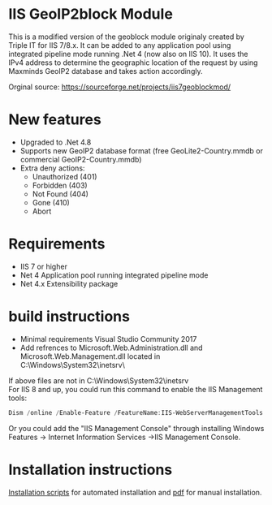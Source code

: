 # IIS GeoIP2block Module

This is a modified version of the geoblock module originaly created by Triple IT for IIS 7/8.x. It can be added to any application pool using integrated pipeline mode running .Net 4 (now also on IIS 10). It uses the IPv4 address to determine the geographic location of the request by using Maxminds GeoIP2 database and takes action accordingly.

Orginal source:
https://sourceforge.net/projects/iis7geoblockmod/


# New features

- Upgraded to .Net 4.8
- Supports new GeoIP2 database format (free GeoLite2-Country.mmdb or commercial GeoIP2-Country.mmdb) 
- Extra deny actions:
    - Unauthorized (401)
    - Forbidden (403)
    - Not Found (404)
    - Gone (410)
    - Abort
    
# Requirements
- IIS 7 or higher
- Net 4 Application pool running integrated pipeline mode
- Net 4.x Extensibility package

# build instructions
- Minimal requirements Visual Studio Community 2017
- Add refrences to Microsoft.Web.Administration.dll and Microsoft.Web.Management.dll located in C:\Windows\System32\inetsrv\

If above files are not in C:\Windows\System32\inetsrv\
For IIS 8 and up, you could run this command to enable the IIS Management tools:
```powershell
Dism /online /Enable-Feature /FeatureName:IIS-WebServerManagementTools /All
```
Or you could add the "IIS Management Console" through installing Windows Features -> Internet Information Services ->IIS Management Console.

# Installation instructions

[Installation scripts](InstallScripts) for automated installation and [pdf](docs/Geoblocker%20-%20Manual%20-%20v2.4.1.0.pdf) for manual installation.
